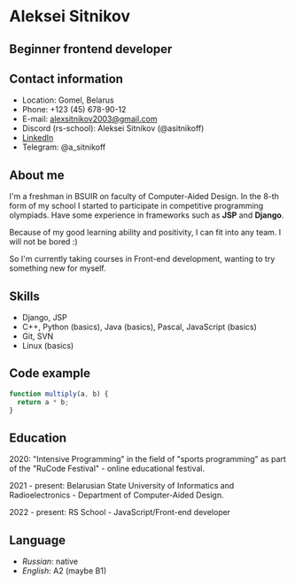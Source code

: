 # Aleksei Sitnikov

## Beginner frontend developer

## Contact information

* Location: Gomel, Belarus
* Phone: +123 (45) 678-90-12
* E-mail: alexsitnikov2003@gmail.com
* Discord (rs-school): Aleksei Sitnikov (@asitnikoff)
* [LinkedIn](https://www.linkedin.com/in/aleksei-sitnikov-2b5638212/)
* Telegram: @a_sitnikoff

## About me

I'm a freshman in BSUIR on faculty of Computer-Aided Design. In the 8-th form of my school I started to participate in competitive programming olympiads. Have some experience in frameworks such as **JSP** and **Django**.

Because of my good learning ability and positivity, I can fit into any team. I will not be bored :)

So I'm currently taking courses in Front-end development, wanting to try something new for myself.

## Skills

* Django, JSP
* C++, Python (basics), Java (basics), Pascal, JavaScript (basics)
* Git, SVN
* Linux (basics)

## Code example

```javascript
function multiply(a, b) {
  return a * b;
}
```

## Education

2020: "Intensive Programming" in the field of "sports programming" as part of the "RuCode Festival" - online educational festival.

2021 - present: Belarusian State University of Informatics and Radioelectronics - Department of Computer-Aided Design.

2022 - present: RS School - JavaScript/Front-end developer

## Language

* *Russian*: native
* *English*: A2 (maybe B1)
